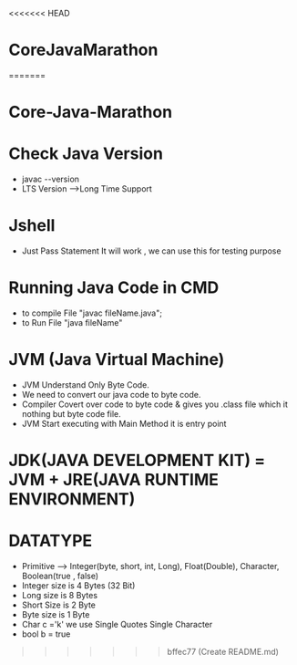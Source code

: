 <<<<<<< HEAD
# CoreJavaMarathon
=======
# Core-Java-Marathon

# Check Java Version 
- javac --version
- LTS Version -->Long Time Support

# Jshell
- Just Pass Statement It will work , we can use this for testing purpose

# Running Java Code in CMD
- to compile File "javac fileName.java";
- to Run File  "java fileName"

# JVM (Java Virtual Machine)
- JVM Understand Only Byte Code.
- We need to convert our java code to byte code.
- Compiler Covert over code to byte code & gives you .class file which it nothing but byte code file.
- JVM Start executing with Main Method it is entry point 

# JDK(JAVA DEVELOPMENT KIT) = JVM + JRE(JAVA RUNTIME ENVIRONMENT)

# DATATYPE
- Primitive --> Integer(byte, short, int, Long), Float(Double), Character, Boolean(true , false) 
- Integer size is 4 Bytes (32 Bit)
- Long size is 8 Bytes
- Short Size is 2 Byte
- Byte size is 1 Byte
- Char c ='k' we use Single Quotes Single Character
- bool b = true

>>>>>>> bffec77 (Create README.md)
